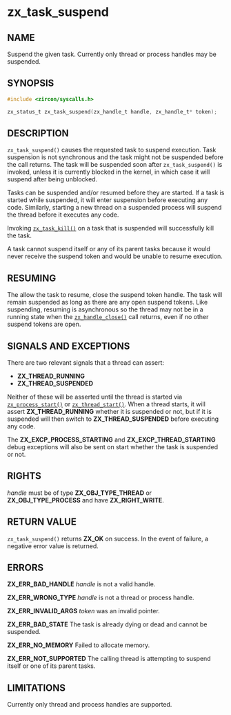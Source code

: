 # zx_task_suspend

## NAME

<!-- Updated by update-docs-from-fidl, do not edit. -->

Suspend the given task. Currently only thread or process handles may be suspended.

## SYNOPSIS

<!-- Updated by update-docs-from-fidl, do not edit. -->

```c
#include <zircon/syscalls.h>

zx_status_t zx_task_suspend(zx_handle_t handle, zx_handle_t* token);
```

## DESCRIPTION

`zx_task_suspend()` causes the requested task to suspend
execution. Task suspension is not synchronous and the task might not
be suspended before the call returns. The task will be suspended soon
after `zx_task_suspend()` is invoked, unless it is currently blocked in
the kernel, in which case it will suspend after being unblocked.

Tasks can be suspended and/or resumed before they are started. If a task is
started while suspended, it will enter suspension before executing any code.
Similarly, starting a new thread on a suspended process will suspend the thread
before it executes any code.

Invoking [`zx_task_kill()`] on a task that is suspended will successfully kill
the task.

A task cannot suspend itself or any of its parent tasks because it would never
receive the suspend token and would be unable to resume execution.

## RESUMING

The allow the task to resume, close the suspend token handle. The task will
remain suspended as long as there are any open suspend tokens. Like suspending,
resuming is asynchronous so the thread may not be in a running state when the
[`zx_handle_close()`] call returns, even if no other suspend tokens
are open.

## SIGNALS AND EXCEPTIONS

There are two relevant signals that a thread can assert:

- **ZX_THREAD_RUNNING**
- **ZX_THREAD_SUSPENDED**

Neither of these will be asserted until the thread is started via
[`zx_process_start()`] or [`zx_thread_start()`]. When
a thread starts, it will assert **ZX_THREAD_RUNNING** whether it is suspended
or not, but if it is suspended will then switch to **ZX_THREAD_SUSPENDED**
before executing any code.

The **ZX_EXCP_PROCESS_STARTING** and **ZX_EXCP_THREAD_STARTING** debug
exceptions will also be sent on start whether the task is suspended or not.

## RIGHTS

<!-- Updated by update-docs-from-fidl, do not edit. -->

*handle* must be of type **ZX_OBJ_TYPE_THREAD** or **ZX_OBJ_TYPE_PROCESS** and have **ZX_RIGHT_WRITE**.

## RETURN VALUE

`zx_task_suspend()` returns **ZX_OK** on success.
In the event of failure, a negative error value is returned.

## ERRORS

**ZX_ERR_BAD_HANDLE** *handle* is not a valid handle.

**ZX_ERR_WRONG_TYPE** *handle* is not a thread or process handle.

**ZX_ERR_INVALID_ARGS**  *token*  was an invalid pointer.

**ZX_ERR_BAD_STATE**  The task is already dying or dead and cannot be suspended.

**ZX_ERR_NO_MEMORY**  Failed to allocate memory.

**ZX_ERR_NOT_SUPPORTED**  The calling thread is attempting to suspend itself or
                          one of its parent tasks.

## LIMITATIONS

Currently only thread and process handles are supported.

<!-- References updated by update-docs-from-fidl, do not edit. -->

[`zx_handle_close()`]: handle_close.md
[`zx_process_start()`]: process_start.md
[`zx_task_kill()`]: task_kill.md
[`zx_thread_start()`]: thread_start.md
